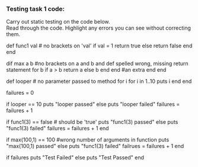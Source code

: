 ### Testing task 1 code:

  Carry out static testing on the code below.  
  Read through the code.  Highlight any errors you can see without correcting them.

 
def func1 val # no brackets on 'val'
  if val = 1
  return true
  else
  return false
  end
end
  
dif max a b #no brackets on a and b and def spelled wrong, missing return statement for b
  if a > b
      return a 
  else
  b
  end 
end #an extra end
end 
  
def looper # no parameter passed to method for i
  for i in 1..10
  puts i 
  end
end
 
failures = 0 
 
if looper == 10 
  puts "looper passed"
else
  puts "looper failed"
  failures = failures + 1
 
   
if func1(3) == false # should be 'true'
  puts "func1(3) passed"
else
  puts "func1(3) failed"
  failures = failures + 1
end 
 
  
if max(100,1) == 100 #wrong number of arguments in function
  puts "max(100,1) passed"
else
  puts "func1(3) failed"
  failrues = failures + 1
end

  
if failures 
  puts "Test Failed"
else
  puts "Test Passed"
end


